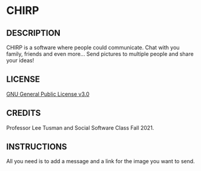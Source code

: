 # CHIRP


## DESCRIPTION
CHIRP is a software where people could communicate. Chat with you family, friends and even more... Send pictures to multiple people and share your ideas!

## LICENSE
[GNU General Public License v3.0](https://github.com/lee2sman/chirp/blob/main/LICENSE.md)

## CREDITS
Professor Lee Tusman and Social Software Class Fall 2021.

## INSTRUCTIONS
All you need is to add a message and a link for the image you want to send.
